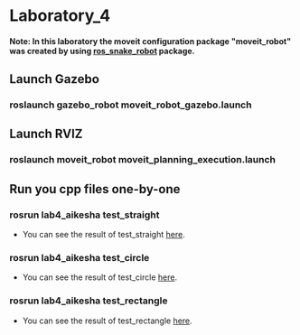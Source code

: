 # Laboratory_4
#### Note: In this laboratory the moveit configuration package "moveit_robot" was created by using [ros_snake_robot](https://github.com/fenixkz/ros_snake_robot) package. 

## Launch Gazebo
### roslaunch gazebo_robot moveit_robot_gazebo.launch

## Launch RVIZ
### roslaunch moveit_robot moveit_planning_execution.launch

## Run you cpp files one-by-one
### rosrun lab4_aikesha test_straight 
* You can see the result of test_straight [here](https://youtu.be/FxGoKTHmFqA).
### rosrun lab4_aikesha test_circle
* You can see the result of test_circle [here](https://youtu.be/EC2ztlkrX-U).
### rosrun lab4_aikesha test_rectangle
* You can see the result of test_rectangle [here](https://youtu.be/26ix75cH2uI).
